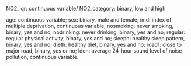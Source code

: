 NO2_iqr: continuous variable/
NO2_category: binary, low and high

age: continuous variable;
sex: binary, male and female;
imd: index of multiple deprivation, continuous variable;
nosmoking: never smoking, binary, yes and no;
nodrinking: never drinking, binary, yes and no;
regular: regular physical activity, binary, yes and no;
sleeph: healthy sleep pattern, binary, yes and no;
dieth: healthy diet, binary, yes and no;
road1: close to major road, binary, yes or no;
lden: average 24-hour sound level of noise pollution, continuous variable.
